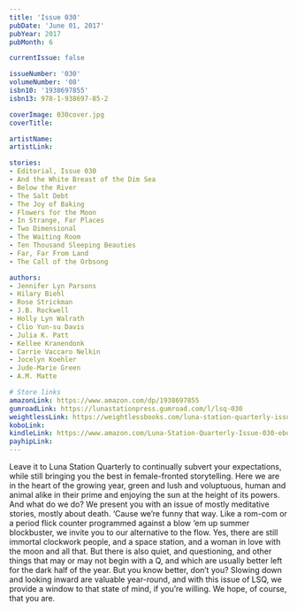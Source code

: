 ```yaml
---
title: 'Issue 030'
pubDate: 'June 01, 2017'
pubYear: 2017
pubMonth: 6

currentIssue: false

issueNumber: '030'
volumeNumber: '08'
isbn10: '1938697855'
isbn13: 978-1-938697-85-2

coverImage: 030cover.jpg
coverTitle: 

artistName: 
artistLink: 

stories:
- Editorial, Issue 030
- And the White Breast of the Dim Sea
- Below the River
- The Salt Debt
- The Joy of Baking
- Flowers for the Moon
- In Strange, Far Places
- Two Dimensional
- The Waiting Room
- Ten Thousand Sleeping Beauties
- Far, Far From Land
- The Call of the Orbsong

authors:
- Jennifer Lyn Parsons
- Hilary Biehl
- Rose Strickman
- J.B. Rockwell
- Holly Lyn Walrath
- Clio Yun-su Davis
- Julia K. Patt
- Kellee Kranendonk
- Carrie Vaccaro Nelkin
- Jocelyn Koehler
- Jude-Marie Green
- A.M. Matte

# Store links
amazonLink: https://www.amazon.com/dp/1938697855
gumroadLink: https://lunastationpress.gumroad.com/l/lsq-030
weightlessLink: https://weightlessbooks.com/luna-station-quarterly-issue-030/
koboLink: 
kindleLink: https://www.amazon.com/Luna-Station-Quarterly-Issue-030-ebook/dp/B073RSD33K
payhipLink: 
---
```


Leave it to Luna Station Quarterly to continually subvert your expectations, while still bringing you the best in female-fronted storytelling. Here we are in the heart of the growing year, green and lush and voluptuous, human and animal alike in their prime and enjoying the sun at the height of its powers. And what do we do?
We present you with an issue of mostly meditative stories, mostly about death. ‘Cause we’re funny that way.
Like a rom-com or a period flick counter programmed against a blow ‘em up summer blockbuster, we invite you to our alternative to the flow. Yes, there are still immortal clockwork people, and a space station, and a woman in love with the moon and all that. But there is also quiet, and questioning, and other things that may or may not begin with a Q, and which are usually better left for the dark half of the year.
But you know better, don’t you? Slowing down and looking inward are valuable year-round, and with this issue of LSQ, we provide a window to that state of mind, if you’re willing. We hope, of course, that you are.
